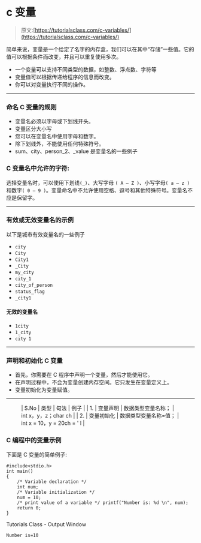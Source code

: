# c 变量

> 原文:[https://tutorialsclass.com/c-variables/](https://tutorialsclass.com/c-variables/)

简单来说，变量是一个给定了名字的内存盒，我们可以在其中“存储”一些值。它的值可以根据条件而改变，并且可以重复使用多次。

*   一个变量可以支持不同类型的数据，如整数、浮点数、字符等
*   变量值可以根据传递给程序的信息而改变。
*   你可以对变量执行不同的操作。

* * *

### 命名 C 变量的规则

*   变量名必须以字母或下划线开头。
*   变量区分大小写
*   您可以在变量名中使用字母和数字。
*   除下划线外，不能使用任何特殊符号。
*   sum、city、person_2、_value 是变量名的一些例子

### C 变量名中允许的字符:

选择变量名时，可以使用下划线`(_)`、大写字母 `( A – Z )`、小写字母`( a – z )`和数字`( 0 – 9 )`。变量命名中不允许使用空格、逗号和其他特殊符号。变量名不应是保留字。

* * *

### 有效或无效变量名的示例

以下是城市有效变量名的一些例子

*   `city`
*   `City`
*   `City1`
*   `_City`
*   `my_city`
*   `city_1`
*   `city_of_person`
*   `status_flag`
*   `_city1`

#### 无效的变量名

*   `1city`
*   `1_city`
*   `city 1`

* * *

### 声明和初始化 C 变量

*   首先，你需要在 C 程序中声明一个变量，然后才能使用它。
*   在声明过程中，不会为变量创建内存空间。它只发生在变量定义上。
*   变量初始化为变量赋值。

* * *

<figure class="wp-block-table">

| S.No | 类型 | 句法 | 例子 |
| 1. | 变量声明 | 数据类型变量名称； | int x，y，z；char ch |
| 2. | 变量初始化 | 数据类型变量名称=值； | int x = 10，y = 20ch = ' l |

</figure>

### C 编程中的变量示例

下面是 C 变量的简单例子:

```
#include<stdio.h>
int main()
{
	/* Variable declaration */
	int num;
	/* Variable initialization */
	num = 10;
	/* print value of a variable */ printf("Number is: %d \n", num); 
	return 0;
}
```

Tutorials Class - Output Window

```
Number is=10
```